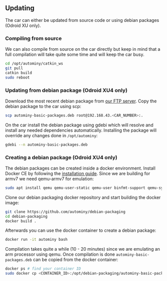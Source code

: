 ## Updating
The car can either be updated from source code or using debian packages (Odroid XU only).

### Compiling from source
We can also compile from source on the car directly but keep in mind that a full compilation will take quite some time and will keep the car busy.

```bash
cd /opt/autominy/catkin_ws
git pull
catkin build
sudo reboot
```

### Updating from debian package (Odroid XU4 only)
Download the most recent debian package from [our FTP server](http://ftp.imp.fu-berlin.de/pub/autonomos/data/modelcar/debian-packages). Copy the debian package to the car using scp:

```bash
scp autominy-basic-packages.deb root@192.168.43.<CAR_NUMBER>:.
```

On the car install the debian package using gdebi which will resolve and install any needed dependencies automatically. Installing the package will override any changes done in `/opt/autominy`:

```bash
gdebi --n autominy-basic-packages.deb
```

### Creating a debian package (Odroid XU4 only)
The debian packages can be created inside a docker environment. Install Docker CE by following the [installation guide](https://docs.docker.com/install/linux/docker-ce/ubuntu/). Since we are building for armv7 we need qemu-armv7 for emulation:

```bash
sudo apt install qemu qemu-user-static qemu-user binfmt-support qemu-system-arm
```

Clone our debian packaging docker repository and start building the docker image:
```bash
git clone https://github.com/autominy/debian-packaging
cd debian-packaging
docker build .
```

Afterwards you can use the docker container to create a debian package:

```bash
docker run -it autominy bash
```

Compilation takes quite a while (10 - 20 minutes) since we are emulating an arm processor using qemu. Once compilation is done `autominy-basic-packages.deb` can be copied from the docker container:

```bash
docker ps # find your container ID
sudo docker cp <CONTAINER_ID>:/opt/debian-packaging/autominy-basic-packages.deb .
```